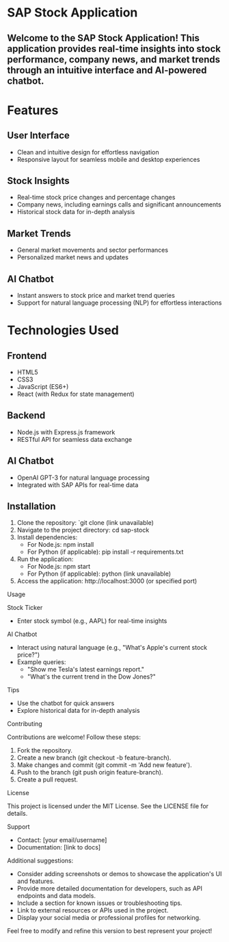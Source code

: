# SAP Stock Application

## Welcome to the SAP Stock Application! This application provides real-time insights into stock performance, company news, and market trends through an intuitive interface and AI-powered chatbot.

# Features

## User Interface

- Clean and intuitive design for effortless navigation
- Responsive layout for seamless mobile and desktop experiences

## Stock Insights

- Real-time stock price changes and percentage changes
- Company news, including earnings calls and significant announcements
- Historical stock data for in-depth analysis

## Market Trends

- General market movements and sector performances
- Personalized market news and updates

## AI Chatbot

- Instant answers to stock price and market trend queries
- Support for natural language processing (NLP) for effortless interactions

# Technologies Used

## Frontend

- HTML5
- CSS3
- JavaScript (ES6+)
- React (with Redux for state management)

## Backend

- Node.js with Express.js framework
- RESTful API for seamless data exchange

## AI Chatbot

- OpenAI GPT-3 for natural language processing
- Integrated with SAP APIs for real-time data

## Installation

1. Clone the repository: `git clone (link unavailable)
2. Navigate to the project directory: cd sap-stock
3. Install dependencies:
    - For Node.js: npm install
    - For Python (if applicable): pip install -r requirements.txt
4. Run the application:
    - For Node.js: npm start
    - For Python (if applicable): python (link unavailable)
5. Access the application: http://localhost:3000 (or specified port)

Usage

Stock Ticker

- Enter stock symbol (e.g., AAPL) for real-time insights

AI Chatbot

- Interact using natural language (e.g., "What's Apple's current stock price?")
- Example queries:
    - "Show me Tesla's latest earnings report."
    - "What's the current trend in the Dow Jones?"

Tips

- Use the chatbot for quick answers
- Explore historical data for in-depth analysis

Contributing

Contributions are welcome! Follow these steps:

1. Fork the repository.
2. Create a new branch (git checkout -b feature-branch).
3. Make changes and commit (git commit -m 'Add new feature').
4. Push to the branch (git push origin feature-branch).
5. Create a pull request.

License

This project is licensed under the MIT License. See the LICENSE file for details.

Support

- Contact: [your email/username]
- Documentation: [link to docs]

Additional suggestions:

- Consider adding screenshots or demos to showcase the application's UI and features.
- Provide more detailed documentation for developers, such as API endpoints and data models.
- Include a section for known issues or troubleshooting tips.
- Link to external resources or APIs used in the project.
- Display your social media or professional profiles for networking.

Feel free to modify and refine this version to best represent your project!
